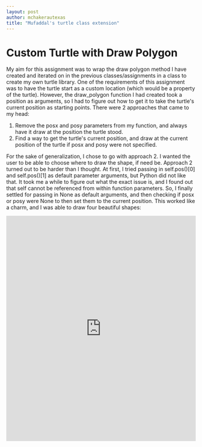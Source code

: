```yaml
---
layout: post
author: mchakerautexas
title: "Mufaddal's turtle class extension"
---
```


# Custom Turtle with Draw Polygon
My aim for this assignment was to wrap the draw polygon method I have created and iterated on in the previous classes/assignments in a class to create my own turtle library. One of the requirements of this assignment was to have the turtle start as a custom location (which would be a property of the turtle). However, the draw_polygon function I had created took a position as arguments, so I had to figure out how to get it to take the turtle's current position as starting points. There were 2 approaches that came to my head:
1. Remove the posx and posy parameters from my function, and always have it draw at the position the turtle stood.
2. Find a way to get the turtle's current position, and draw at the current position of the turtle if posx and posy were not specified. 

For the sake of generalization, I chose to go with approach 2. I wanted the user to be able to choose where to draw the shape, if need be. Approach 2 turned out to be harder than I thought. At first, I tried passing in self.pos()[0] and self.pos()[1] as default parameter arguments, but Python did not like that. It took me a while to figure out what the exact issue is, and I found out that self cannot be referenced from within function parameters. So, I finally settled for passing in None as default arguments, and then checking if posx or posy were None to then set them to the current position. This worked like a charm, and I was able to draw four beautiful shapes:

<iframe src="https://trinket.io/embed/python/3f1514c16b" width="100%" height="600" frameborder="0" marginwidth="0" marginheight="0" allowfullscreen></iframe>

